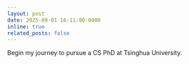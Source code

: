 ```yaml
---
layout: post
date: 2025-09-01 16:11:00-0400
inline: true
related_posts: false
---
```


Begin my journey to pursue a CS PhD at Tsinghua University.

